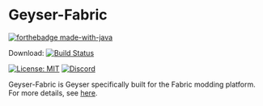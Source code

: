 # Geyser-Fabric

[![forthebadge made-with-java](https://ForTheBadge.com/images/badges/made-with-java.svg)](https://java.com/)

Download: [![Build Status](https://ci.nukkitx.com/job/GeyserMC/job/Geyser-Fabric/job/java-1.16/badge/icon)](https://ci.nukkitx.com/job/GeyserMC/job/Geyser-Fabric/job/java-1.16/lastSuccessfulBuild/artifact/build/libs/Geyser-Fabric-1.0-SNAPSHOT.jar)

[![License: MIT](https://img.shields.io/badge/license-MIT-blue.svg)](LICENSE)
[![Discord](https://img.shields.io/discord/613163671870242838.svg?color=%237289da&label=discord)](http://discord.geysermc.org/)

Geyser-Fabric is Geyser specifically built for the Fabric modding platform. For more details, see [here](https://github.com/GeyserMC/Geyser/wiki/Geyser-Fabric).
